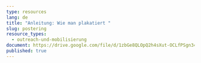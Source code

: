 ```yaml
---
type: resources
lang: de
title: "Anleitung: Wie man plakatiert "
slug: postering
resource_types:
  - outreach-und-mobilisierung
document: https://drive.google.com/file/d/1zbGe8QLOpQ2h4sXut-OCLfPSgn34eOBK/view?usp=sharing
published: true
---
```

